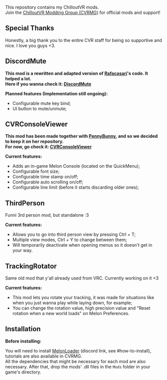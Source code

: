 ﻿This repository contains my ChilloutVR mods. <br>
Join the [ChilloutVR Modding Group (CVRMG)](https://discord.gg/R6Cr5zDRfB) for official mods and support!

## Special Thanks
Honestly, a big thank you to the entire CVR staff for being so supportive and nice. I love you guys <3.

## DiscordMute
**This mod is a rewritten and adapted version of [Rafacasari](https://github.com/Rafacasari)'s code. It helped a lot.** </br>
**Here if you wanna check it: [DiscordMute](https://github.com/Rafacasari/DiscordMute)**

**Planned features (Implementation still ongoing):**
* Configurable mute key bind;
* UI button to mute/unmute;

## CVRConsoleViewer
**This mod has been made together with [PennyBunny](https://github.com/PennyBunny), and so we decided to keep it on her repository.** </br>
**For now, go check it: [CVRConsoleViewer](https://github.com/PennyBunny/CVRMods/tree/main/CVRConsoleViewer)** 

**Current features:**
* Adds an in-game Melon Console (located on the QuickMenu);
* Configurable font size;
* Configurable time stamp on/off;
* Configurable auto scrolling on/off;
* Configurable line limit (before it starts discarding older ones);

## ThirdPerson
Funni 3rd person mod, but standalone :3

**Current features:**
* Allows you to go into third person view by pressing Ctrl + T;
* Multiple view modes, Ctrl + Y to change between them;
* Will temporarily deactivate when opening menus so it doesn't get in your way.

## TrackingRotator
Same old mod that y'all already used from VRC. Currently working on it <3

**Current features:**
* This mod lets you rotate your tracking, it was made for situations like when you just wanna play while laying down, for example;
* You can change the rotation value, high precision value and "Reset rotation when a new world loads" on Melon Preferences.

## Installation
**Before installing:**

You will need to install [MelonLoader](https://discord.gg/2Wn3N2P) (discord link, see \#how-to-install), tutorials are also available in CVRMG. </br>
All the dependencies that might be necessary for each mod are also necessary.
After that, drop the mods' .dll files in the `Mods` folder in your game's directory.
